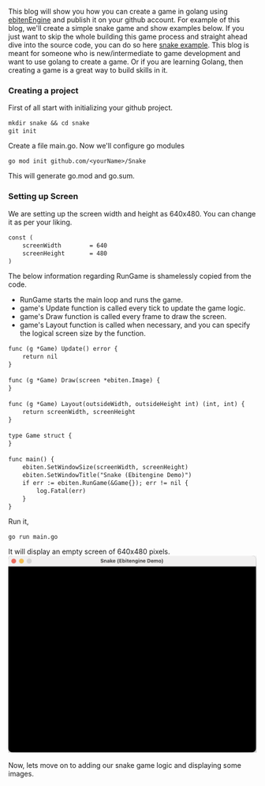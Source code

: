 This blog will show you how you can create a game in golang using [ebitenEngine](https://github.com/hajimehoshi/ebiten) and publish it on your github account.
For example of this blog, we'll create a simple snake game and show examples below. If you just want to skip the whole building this game process and straight ahead dive into the source code, you can do so here [snake example](https://github.com/hajimehoshi/ebiten/blob/main/examples/snake/main.go).
This blog is meant for someone who is new/intermediate to game development and want to use golang to create a game. Or if you are learning Golang, then creating a game is a great way to build skills in it.

### Creating a project
First of all start with initializing your github project.
```
mkdir snake && cd snake
git init
```
Create a file main.go.
Now we'll configure go modules
```
go mod init github.com/<yourName>/Snake
```
This will generate go.mod and go.sum.

### Setting up Screen
We are setting up the screen width and height as 640x480. You can change it as per your liking. 
```
const (
	screenWidth        = 640
	screenHeight       = 480
)
```
The below information regarding RunGame is shamelessly copied from the code.

- RunGame starts the main loop and runs the game.
- game's Update function is called every tick to update the game logic.
- game's Draw function is called every frame to draw the screen.
- game's Layout function is called when necessary, and you can specify the logical screen size by the function.

```
func (g *Game) Update() error {
	return nil
}

func (g *Game) Draw(screen *ebiten.Image) {
}

func (g *Game) Layout(outsideWidth, outsideHeight int) (int, int) {
	return screenWidth, screenHeight
}

type Game struct {
}

func main() {
	ebiten.SetWindowSize(screenWidth, screenHeight)
	ebiten.SetWindowTitle("Snake (Ebitengine Demo)")
	if err := ebiten.RunGame(&Game{}); err != nil {
		log.Fatal(err)
	}
}
```
Run it,
```
go run main.go
```
It will display an empty screen of 640x480 pixels.
![This is an image](https://github.com/Ishmeet/Blogs-Snake/blob/main/image1.png)

Now, lets move on to adding our snake game logic and displaying some images.


